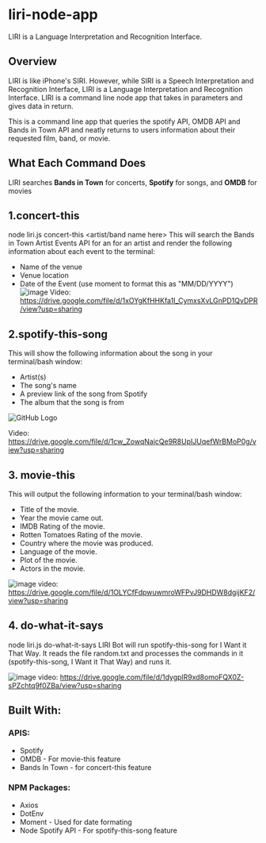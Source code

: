 # liri-node-app

LIRI is a Language Interpretation and Recognition Interface.

## Overview

LIRI is like iPhone's SIRI. However, while SIRI is a Speech Interpretation and Recognition Interface, LIRI is a Language Interpretation and Recognition Interface. LIRI is a command line node app that takes in parameters and gives data in return.

This is a command line app that queries the spotify API, OMDB API and Bands in Town API and neatly returns to users information about their requested film, band, or movie.

## What Each Command Does
LIRI searches **Bands in Town** for concerts, **Spotify** for songs, and **OMDB** for movies


## 1.concert-this
 node liri.js concert-this <artist/band name here>
 This will search the Bands in Town Artist Events API for an for an artist and render the following information about each event to the terminal:
* Name of the venue
* Venue location
* Date of the Event (use moment to format this as "MM/DD/YYYY")
![image](https://user-images.githubusercontent.com/46450079/55568606-9cc1bf80-56c5-11e9-8b15-d710e2544f5e.png)
Video: https://drive.google.com/file/d/1xOYgKfHHKfa1I_CymxsXvLGnPD1QvDPR/view?usp=sharing

## 2.spotify-this-song
This will show the following information about the song in your terminal/bash window:

* Artist(s)
* The song's name
* A preview link of the song from Spotify
* The album that the song is from

![GitHub Logo](https://user-images.githubusercontent.com/46450079/55567435-45225480-56c3-11e9-9cbc-092f972b9c00.png)

Video:
https://drive.google.com/file/d/1cw_ZowqNajcQe9R8UpIJUqefWrBMoP0g/view?usp=sharing




## 3. movie-this

This will output the following information to your terminal/bash window:
* Title of the movie.
* Year the movie came out.
* IMDB Rating of the movie.
* Rotten Tomatoes Rating of the movie.
* Country where the movie was produced.
* Language of the movie.
* Plot of the movie.
* Actors in the movie.

![image](https://user-images.githubusercontent.com/46450079/55568449-58362400-56c5-11e9-9873-65aa95054b73.png)
video: https://drive.google.com/file/d/1OLYCfFdpwuwmroWFPvJ9DHDW8dgijKF2/view?usp=sharing

## 4. do-what-it-says
node liri.js do-what-it-says
LIRI Bot will run spotify-this-song for I Want it That Way. It reads the file random.txt and processes the commands in it (spotify-this-song, I Want it That Way) and runs it.

![image](https://user-images.githubusercontent.com/46450079/55568522-76038900-56c5-11e9-85a6-53ca846e9c4c.png)
video: https://drive.google.com/file/d/1dygplR9xd8omoFQX0Z-sPZchtq9f0ZBa/view?usp=sharing


## Built With:

### APIS:
* Spotify
* OMDB - For movie-this feature
* Bands In Town - for concert-this feature

### NPM Packages:

* Axios
* DotEnv
* Moment - Used for date formating
* Node Spotify API - For spotify-this-song feature

